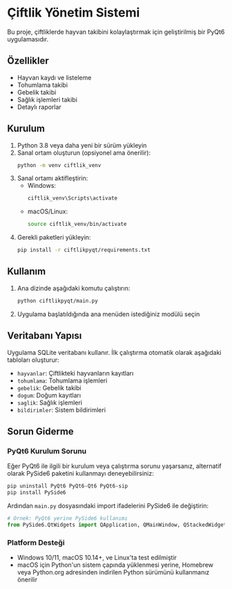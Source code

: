 # Çiftlik Yönetim Sistemi

Bu proje, çiftliklerde hayvan takibini kolaylaştırmak için geliştirilmiş bir PyQt6 uygulamasıdır.

## Özellikler

- Hayvan kaydı ve listeleme
- Tohumlama takibi
- Gebelik takibi
- Sağlık işlemleri takibi
- Detaylı raporlar

## Kurulum

1. Python 3.8 veya daha yeni bir sürüm yükleyin
2. Sanal ortam oluşturun (opsiyonel ama önerilir):
   ```bash
   python -m venv ciftlik_venv
   ```
3. Sanal ortamı aktifleştirin:
   - Windows:
     ```bash
     ciftlik_venv\Scripts\activate
     ```
   - macOS/Linux:
     ```bash
     source ciftlik_venv/bin/activate
     ```
4. Gerekli paketleri yükleyin:
   ```bash
   pip install -r ciftlikpyqt/requirements.txt
   ```

## Kullanım

1. Ana dizinde aşağıdaki komutu çalıştırın:
   ```bash
   python ciftlikpyqt/main.py
   ```
2. Uygulama başlatıldığında ana menüden istediğiniz modülü seçin

## Veritabanı Yapısı

Uygulama SQLite veritabanı kullanır. İlk çalıştırma otomatik olarak aşağıdaki tabloları oluşturur:

- `hayvanlar`: Çiftlikteki hayvanların kayıtları
- `tohumlama`: Tohumlama işlemleri
- `gebelik`: Gebelik takibi
- `dogum`: Doğum kayıtları
- `saglik`: Sağlık işlemleri
- `bildirimler`: Sistem bildirimleri

## Sorun Giderme

### PyQt6 Kurulum Sorunu

Eğer PyQt6 ile ilgili bir kurulum veya çalıştırma sorunu yaşarsanız, alternatif olarak PySide6 paketini kullanmayı deneyebilirsiniz:

```bash
pip uninstall PyQt6 PyQt6-Qt6 PyQt6-sip
pip install PySide6
```

Ardından `main.py` dosyasındaki import ifadelerini PySide6 ile değiştirin:

```python
# Örnek: PyQt6 yerine PySide6 kullanımı
from PySide6.QtWidgets import QApplication, QMainWindow, QStackedWidget, QVBoxLayout, QWidget
```

### Platform Desteği

- Windows 10/11, macOS 10.14+, ve Linux'ta test edilmiştir
- macOS için Python'un sistem çapında yüklenmesi yerine, Homebrew veya Python.org adresinden indirilen Python sürümünü kullanmanız önerilir

